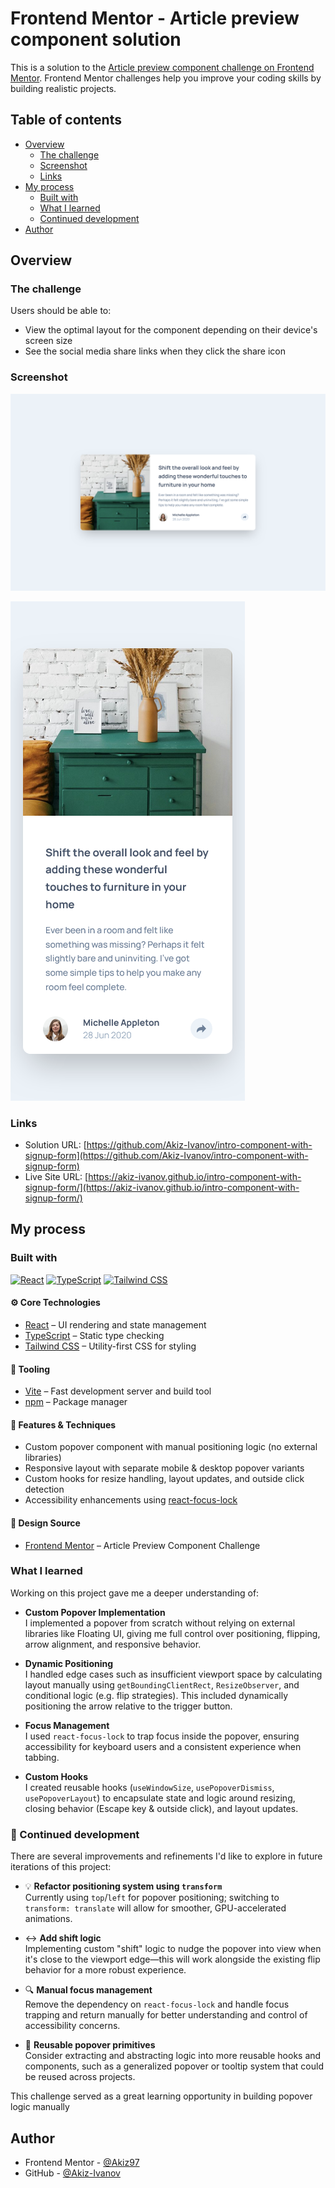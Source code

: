 # Frontend Mentor - Article preview component solution

This is a solution to the [Article preview component challenge on Frontend Mentor](https://www.frontendmentor.io/challenges/article-preview-component-dYBN_pYFT). Frontend Mentor challenges help you improve your coding skills by building realistic projects. 

## Table of contents

- [Overview](#overview)
  - [The challenge](#the-challenge)
  - [Screenshot](#screenshot)
  - [Links](#links)
- [My process](#my-process)
  - [Built with](#built-with)
  - [What I learned](#what-i-learned)
  - [Continued development](#continued-development)
- [Author](#author)


## Overview

### The challenge

Users should be able to:

- View the optimal layout for the component depending on their device's screen size
- See the social media share links when they click the share icon

### Screenshot

![Desktop screenshot](./screenshots/desktop-screenshot.png)

![Mobile screenshot](./screenshots/mobile-screenshot.png)

### Links

- Solution URL: [https://github.com/Akiz-Ivanov/intro-component-with-signup-form](https://github.com/Akiz-Ivanov/intro-component-with-signup-form)
- Live Site URL: [https://akiz-ivanov.github.io/intro-component-with-signup-form/](https://akiz-ivanov.github.io/intro-component-with-signup-form/)

## My process

### Built with

[![React](https://img.shields.io/badge/React-20232A?style=for-the-badge&logo=react)](https://react.dev/)
[![TypeScript](https://img.shields.io/badge/TypeScript-3178C6?style=for-the-badge&logo=typescript)](https://www.typescriptlang.org/)
[![Tailwind CSS](https://img.shields.io/badge/Tailwind_CSS-06B6D4?style=for-the-badge&logo=tailwind-css)](https://tailwindcss.com/)

#### ⚙️ Core Technologies
- [React](https://react.dev/) – UI rendering and state management
- [TypeScript](https://www.typescriptlang.org/) – Static type checking
- [Tailwind CSS](https://tailwindcss.com/) – Utility-first CSS for styling

#### 🔧 Tooling
- [Vite](https://vitejs.dev/) – Fast development server and build tool
- [npm](https://www.npmjs.com/) – Package manager

#### 🎯 Features & Techniques
- Custom popover component with manual positioning logic (no external libraries)
- Responsive layout with separate mobile & desktop popover variants
- Custom hooks for resize handling, layout updates, and outside click detection
- Accessibility enhancements using [react-focus-lock](https://github.com/theKashey/react-focus-lock)

#### 🎨 Design Source
- [Frontend Mentor](https://www.frontendmentor.io/) – Article Preview Component Challenge


### What I learned

Working on this project gave me a deeper understanding of:

- **Custom Popover Implementation**  
  I implemented a popover from scratch without relying on external libraries like Floating UI, giving me full control over positioning, flipping, arrow alignment, and responsive behavior.

- **Dynamic Positioning**  
  I handled edge cases such as insufficient viewport space by calculating layout manually using `getBoundingClientRect`, `ResizeObserver`, and conditional logic (e.g. flip strategies). This included dynamically positioning the arrow relative to the trigger button.

- **Focus Management**  
  I used `react-focus-lock` to trap focus inside the popover, ensuring accessibility for keyboard users and a consistent experience when tabbing.

- **Custom Hooks**  
  I created reusable hooks (`useWindowSize`, `usePopoverDismiss`, `usePopoverLayout`) to encapsulate state and logic around resizing, closing behavior (Escape key & outside click), and layout updates.

### 🔄 Continued development

There are several improvements and refinements I'd like to explore in future iterations of this project:

- 💡 **Refactor positioning system using `transform`**  
  Currently using `top`/`left` for popover positioning; switching to `transform: translate` will allow for smoother, GPU-accelerated animations.

- ↔️ **Add shift logic**  
  Implementing custom "shift" logic to nudge the popover into view when it's close to the viewport edge—this will work alongside the existing flip behavior for a more robust experience.

- 🔍 **Manual focus management**  
  Remove the dependency on `react-focus-lock` and handle focus trapping and return manually for better understanding and control of accessibility concerns.

- 🎯 **Reusable popover primitives**  
  Consider extracting and abstracting logic into more reusable hooks and components, such as a generalized popover or tooltip system that could be reused across projects.

This challenge served as a great learning opportunity in building popover logic manually

## Author

- Frontend Mentor - [@Akiz97](https://www.frontendmentor.io/profile/Akiz97)
- GitHub - [@Akiz-Ivanov](https://github.com/Akiz-Ivanov)